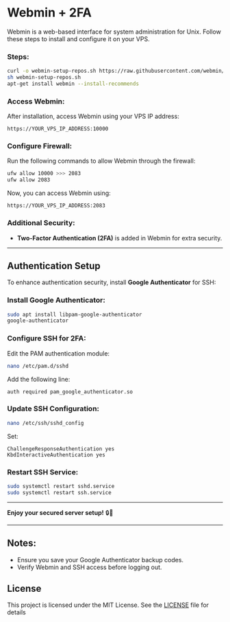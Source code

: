 # Webmin + 2FA
Webmin is a web-based interface for system administration for Unix. Follow these steps to install and configure it on your VPS.

### Steps:
```sh
curl -o webmin-setup-repos.sh https://raw.githubusercontent.com/webmin/webmin/master/webmin-setup-repos.sh
sh webmin-setup-repos.sh
apt-get install webmin --install-recommends
```

### Access Webmin:
After installation, access Webmin using your VPS IP address:
```
https://YOUR_VPS_IP_ADDRESS:10000
```

### Configure Firewall:
Run the following commands to allow Webmin through the firewall:
```sh
ufw allow 10000 >>> 2083
ufw allow 2083
```
Now, you can access Webmin using:
```
https://YOUR_VPS_IP_ADDRESS:2083
```

### Additional Security:
- **Two-Factor Authentication (2FA)** is added in Webmin for extra security.

---

## Authentication Setup
To enhance authentication security, install **Google Authenticator** for SSH:

### Install Google Authenticator:
```sh
sudo apt install libpam-google-authenticator
google-authenticator
```

### Configure SSH for 2FA:
Edit the PAM authentication module:
```sh
nano /etc/pam.d/sshd
```
Add the following line:
```
auth required pam_google_authenticator.so
```

### Update SSH Configuration:
```sh
nano /etc/ssh/sshd_config
```
Set:
```
ChallengeResponseAuthentication yes
KbdInteractiveAuthentication yes
```

### Restart SSH Service:
```sh
sudo systemctl restart sshd.service
sudo systemctl restart ssh.service
```

---
**Enjoy your secured server setup!** 🔒🚀


---

## Notes:
- Ensure you save your Google Authenticator backup codes.
- Verify Webmin and SSH access before logging out.



## License

This project is licensed under the MIT License. See the [LICENSE](LICENSE) file for details

